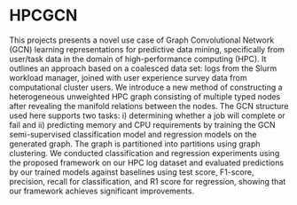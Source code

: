 # HPCGCN
This projects presents a novel use case of Graph Convolutional Network (GCN) learning representations for predictive data mining, specifically from user/task data in the domain of high-performance computing (HPC). It outlines an approach based on a coalesced data set: logs from the Slurm workload manager, joined with user experience survey data from computational cluster users. We introduce a new method of constructing a heterogeneous unweighted HPC graph consisting of multiple typed nodes after revealing the manifold relations between the nodes. The GCN structure used here supports two tasks: i) determining whether a job will complete or fail and ii) predicting memory and CPU requirements by training the GCN semi-supervised classification model and regression models on the generated graph. The graph is partitioned into partitions using graph clustering. We conducted classification and regression experiments using the proposed framework on our HPC log dataset and evaluated predictions by our trained models against baselines using test score, F1-score, precision, recall for classification, and R1 score for regression, showing that our framework achieves significant improvements.
